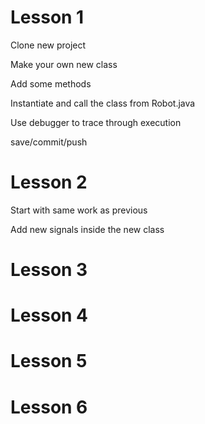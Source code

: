 # Lesson 1

Clone new project

Make your own new class

Add some methods

Instantiate and call the class from Robot.java

Use debugger to trace through execution

save/commit/push


# Lesson 2

Start with same work as previous

Add new signals inside the new class



# Lesson 3

# Lesson 4

# Lesson 5

# Lesson 6
